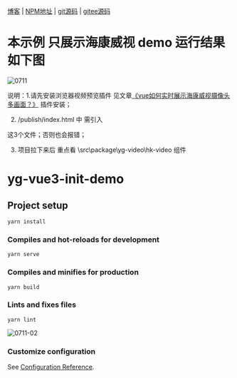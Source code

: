 [博客](https://juejin.cn/post/7369783680425852938) |
[NPM地址](https://www.npmjs.com/~yg331886820)  |
[git源码](https://github.com/331886820/yg-video) |
[gitee源码](https://gitee.com/esthergege/live-video)

# 本示例 只展示海康威视 demo 运行结果如下图
![0711](https://github.com/331886820/yg-video/assets/29726492/67145c8e-1672-4fa3-a4dc-a176f0ef9cf9)

说明：1.请先安装浏览器视频预览插件  见文章[《vue如何实时展示海康威视摄像头多画面？》](https://juejin.cn/post/7369783680425852938) 插件安装；

2.  /publish/index.html 中  需引入 
     
<script src="./hk/jquery-1.7.1.min.js"></script>
                                    
<script src="./hk/webVideoCtrl.js"></script>
                                    
<script src="./hk/jsVideoPlugin-1.0.0.min.js"></script>
                                    
这3个文件；否则也会报错； 
      
3. 项目拉下来后 重点看  \src\package\yg-video\hk-video 组件
      
# yg-vue3-init-demo

## Project setup
```
yarn install
```

### Compiles and hot-reloads for development
```
yarn serve
```

### Compiles and minifies for production
```
yarn build
```

### Lints and fixes files
```
yarn lint
```
![0711-02](https://github.com/331886820/yg-video/assets/29726492/bff2e327-0f12-47dd-a09d-54ca30fb59a7)

### Customize configuration
See [Configuration Reference](https://cli.vuejs.org/config/).
